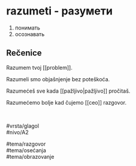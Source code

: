 # razumeti - разумети

1. понимать  
2. осознавать

## Rečenice

Razumem tvoj [[problem]].

Razumeli smo objašnjenje bez poteškoća.

Razumećeš sve kada [[pažljivo|pažljivo]] pročitaš.

Razumećemo bolje kad čujemo [[ceo]] razgovor.

<br>

#vrsta/glagol  
#nivo/A2  

#tema/razgovor  
#tema/osećanja  
#tema/obrazovanje
